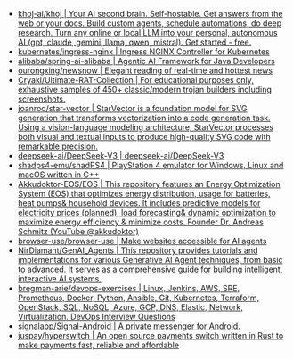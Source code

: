 + [khoj-ai/khoj | Your AI second brain. Self-hostable. Get answers from the web or your docs. Build custom agents, schedule automations, do deep research. Turn any online or local LLM into your personal, autonomous AI (gpt, claude, gemini, llama, qwen, mistral). Get started - free.](https://github.com//khoj-ai/khoj)
+ [kubernetes/ingress-nginx | Ingress NGINX Controller for Kubernetes](https://github.com//kubernetes/ingress-nginx)
+ [alibaba/spring-ai-alibaba | Agentic AI Framework for Java Developers](https://github.com//alibaba/spring-ai-alibaba)
+ [ourongxing/newsnow | Elegant reading of real-time and hottest news](https://github.com//ourongxing/newsnow)
+ [Cryakl/Ultimate-RAT-Collection | For educational purposes only, exhaustive samples of 450+ classic/modern trojan builders including screenshots.](https://github.com//Cryakl/Ultimate-RAT-Collection)
+ [joanrod/star-vector | StarVector is a foundation model for SVG generation that transforms vectorization into a code generation task. Using a vision-language modeling architecture, StarVector processes both visual and textual inputs to produce high-quality SVG code with remarkable precision.](https://github.com//joanrod/star-vector)
+ [deepseek-ai/DeepSeek-V3 | deepseek-ai/DeepSeek-V3](https://github.com//deepseek-ai/DeepSeek-V3)
+ [shadps4-emu/shadPS4 | PlayStation 4 emulator for Windows, Linux and macOS written in C++](https://github.com//shadps4-emu/shadPS4)
+ [Akkudoktor-EOS/EOS | This repository features an Energy Optimization System (EOS) that optimizes energy distribution, usage for batteries, heat pumps& household devices. It includes predictive models for electricity prices (planned), load forecasting& dynamic optimization to maximize energy efficiency & minimize costs. Founder Dr. Andreas Schmitz (YouTube @akkudoktor)](https://github.com//Akkudoktor-EOS/EOS)
+ [browser-use/browser-use | Make websites accessible for AI agents](https://github.com//browser-use/browser-use)
+ [NirDiamant/GenAI_Agents | This repository provides tutorials and implementations for various Generative AI Agent techniques, from basic to advanced. It serves as a comprehensive guide for building intelligent, interactive AI systems.](https://github.com//NirDiamant/GenAI_Agents)
+ [bregman-arie/devops-exercises | Linux, Jenkins, AWS, SRE, Prometheus, Docker, Python, Ansible, Git, Kubernetes, Terraform, OpenStack, SQL, NoSQL, Azure, GCP, DNS, Elastic, Network, Virtualization. DevOps Interview Questions](https://github.com//bregman-arie/devops-exercises)
+ [signalapp/Signal-Android | A private messenger for Android.](https://github.com//signalapp/Signal-Android)
+ [juspay/hyperswitch | An open source payments switch written in Rust to make payments fast, reliable and affordable](https://github.com//juspay/hyperswitch)
